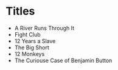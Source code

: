 # Titles

- A River Runs Through It
- Fight Club
- 12 Years a Slave
- The Big Short
- 12 Monkeys
- The Curiouse Case of Benjamin Button